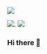 <img src="https://capsule-render.vercel.app/api?type=slice&color=timeGradient&height=200&section=header&text=SUNJIHEE&fontSize=90" />

<img src="https://img.shields.io/badge/Python-3776AB?style=flat-square&logo=python&logoColor=white"/>. <img src="https://img.shields.io/badge/MySQL-4479A1?style=flat-square&logo=mysql&logoColor=white"/>

### Hi there 👋

<!--
**SUNJIHEE/SUNJIHEE** is a ✨ _special_ ✨ repository because its `README.md` (this file) appears on your GitHub profile.

Here are some ideas to get you started:

- 🔭 I’m currently working on ...
- 🌱 I’m currently learning ...
- 👯 I’m looking to collaborate on ...
- 🤔 I’m looking for help with ...
- 💬 Ask me about ...
- 📫 How to reach me: ...
- 😄 Pronouns: ...
- ⚡ Fun fact: ...
-->
